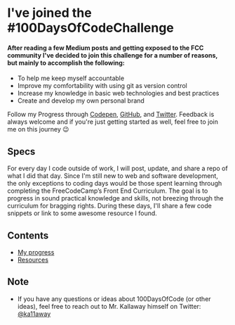 # I've joined the #100DaysOfCodeChallenge 

#### After reading a few Medium posts and getting exposed to the FCC community I've decided to join this challenge for a number of reasons, but mainly to accomplish the following:
* To help me keep myself accountable
* Improve my comfortability with using git as version control
* Increase my knowledge in basic web technologies and best practices
* Create and develop my own personal brand

Follow my Progress through [Codepen](https://codepen.io/ceciliaconsta), [GitHub](https://github.com/ceciliaconsta3/), and [Twitter](https://twitter.com/ceciliaconsta3). Feedback is always welcome and if you're just getting started as well, feel free to join me on this journey :wink:

## Specs

For every day I code outside of work, I will post, update, and share a repo of what I did that day.
Since I'm still new to web and software development, the only exceptions to coding days would be those spent learning through completing the FreeCodeCamp’s Front End Curriculum. The goal is to progress in sound practical knowledge and skills, not breezing through the curriculum for bragging rights. During these days, I'll share a few code snippets or link to some awesome resource I found. 

## Contents
* [My progress](log.md)
* [Resources](resources.md)

## Note
* If you have any questions or ideas about 100DaysOfCode (or other ideas), feel free to reach out to Mr. Kallaway himself on Twitter: [@ka11away](https://twitter.com/ka11away)

